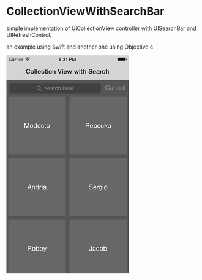 CollectionViewWithSearchBar
===========================
simple implementation of UiCollectionView controller with UISearchBar and UIRefreshControl.

an example using Swift and another one using Objective c 

![alt tag](collevtionViewWithSearchBar/CollectionViewWithSearchBar.png)
